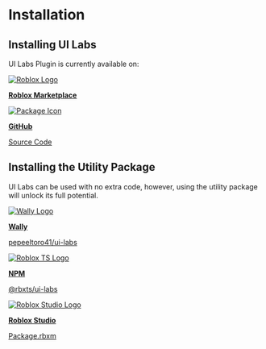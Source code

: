 # Installation

## Installing UI Labs

UI Labs Plugin is currently available on:

<div class="card-container">
  <div class="cards">
        <a class="card" href="https://create.roblox.com/store/asset/14293316215/UI-Labs" target="_blank">
            <img class="card-img dynamic-logo" src="/docs/logos/roblox.svg" alt="Roblox Logo" />
            <p><b>Roblox Marketplace</b></p>
        </a>
        <a class="card" href="https://github.com/PepeElToro41/ui-labs" target="_blank">
            <img class="card-img dynamic-logo" src="/docs/logos/github.svg" alt="Package Icon" />
            <div>
                <p><b>GitHub</b></p>
                <p class="card-detail">Source Code</p>
            </div>
        </a>
    </div>
</div>

## Installing the Utility Package

UI Labs can be used with no extra code, however, using the utility package will unlock its full potential.

<div class="card-container">
  <div class="cards">
    <a class="card" href="https://wally.run/package/pepeeltoro41/ui-labs" target="_blank">
        <img class="card-img" src="/docs/logos/wally.svg" alt="Wally Logo" />
        <div>
            <p><b>Wally</b></p>
            <p class="card-detail">pepeeltoro41/ui-labs</p>
        </div>
    </a>
    <a class="card" href="https://www.npmjs.com/package/@rbxts/ui-labs" target="_blank">
        <img class="card-img" src="/docs/logos/rbxts.svg" alt="Roblox TS Logo" />
        <div>
            <p><b>NPM</b></p>
            <p class="card-detail">@rbxts/ui-labs</p>
        </div>
    </a>
    <a class="card" href="https://github.com/PepeElToro41/ui-labs-utils/releases" target="_blank">
        <img class="card-img" src="/docs/logos/studio.svg" alt="Roblox Studio Logo" />
        <div>
            <p><b>Roblox Studio</b></p>
            <p class="card-detail">Package.rbxm</p>
        </div>
    </a>
    </div>
</div>
